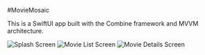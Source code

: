 
#MovieMosaic

This is a SwiftUI app built with the Combine framework and MVVM architecture.

![Splash Screen](Screenshots/SplashScreen.png)
![Movie List Screen](Screenshots/ListScreen.png)
![Movie Details Screen](Screenshots/DetailScreen.png)
